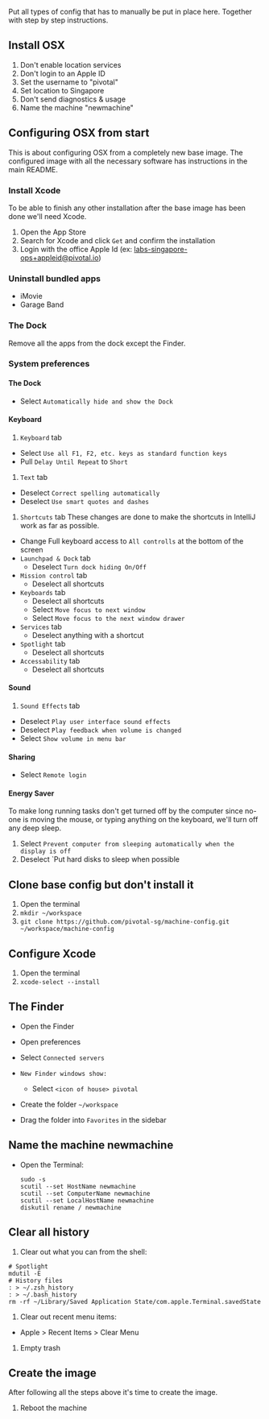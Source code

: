 Put all types of config that has to manually be put in place here.
Together with step by step instructions.

## Install OSX

1. Don't enable location services
1. Don't login to an Apple ID
1. Set the username to "pivotal"
1. Set location to Singapore
1. Don't send diagnostics & usage
1. Name the machine "newmachine"

## Configuring OSX from start

This is about configuring OSX from a completely new base image. The configured
image with all the necessary software has instructions in the main README.

### Install Xcode

To be able to finish any other installation after the base image has been done
we'll need Xcode.

1. Open the App Store
1. Search for Xcode and click `Get` and confirm the installation
1. Login with the office Apple Id (ex: labs-singapore-ops+appleid@pivotal.io)

### Uninstall bundled apps

- iMovie
- Garage Band

### The Dock

Remove all the apps from the dock except the Finder.

### System preferences

#### The Dock

- Select `Automatically hide and show the Dock`

#### Keyboard

1. `Keyboard` tab
  - Select `Use all F1, F2, etc. keys as standard function keys`
  - Pull `Delay Until Repeat` to `Short`
1. `Text` tab
  - Deselect `Correct spelling automatically`
  - Deselect `Use smart quotes and dashes`
1. `Shortcuts` tab
  These changes are done to make the shortcuts in IntelliJ work as far as
  possible.

  - Change Full keyboard access to `All controlls` at the bottom of the screen
  - `Launchpad & Dock` tab
    - Deselect `Turn dock hiding On/Off`
  - `Mission control` tab
    - Deselect all shortcuts
  - `Keyboards` tab
    - Deselect all shortcuts
    - Select `Move focus to next window`
    - Select `Move focus to the next window drawer`
  - `Services` tab
    - Deselect anything with a shortcut
  - `Spotlight` tab
    - Deselect all shortcuts
  - `Accessability` tab
    - Deselect all shortcuts

#### Sound

1. `Sound Effects` tab
  - Deselect `Play user interface sound effects`
  - Deselect `Play feedback when volume is changed`
  - Select `Show volume in menu bar`

#### Sharing

- Select `Remote login`

#### Energy Saver

To make long running tasks don't get turned off by the computer since no-one is
moving the mouse, or typing anything on the keyboard, we'll turn off any deep
sleep.

1. Select `Prevent computer from sleeping automatically when the display is
   off`
1. Deselect `Put hard disks to sleep when possible 

## Clone base config but don't install it

1. Open the terminal
1. `mkdir ~/workspace`
1. `git clone https://github.com/pivotal-sg/machine-config.git ~/workspace/machine-config`

## Configure Xcode

1. Open the terminal
1. `xcode-select --install`

## The Finder

- Open the Finder
- Open preferences
- Select `Connected servers`
- `New Finder windows show:`
  - Select `<icon of house> pivotal`

- Create the folder `~/workspace`
- Drag the folder into `Favorites` in the sidebar

## Name the machine newmachine

- Open the Terminal:

  ```shell
  sudo -s
  scutil --set HostName newmachine
  scutil --set ComputerName newmachine
  scutil --set LocalHostName newmachine
  diskutil rename / newmachine
  ```

## Clear all history

1. Clear out what you can from the shell:

  ```shell
  # Spotlight
  mdutil -E
  # History files
  : > ~/.zsh_history
  : > ~/.bash_history
  rm -rf ~/Library/Saved Application State/com.apple.Terminal.savedState
  ```
1. Clear out recent menu items:
  - Apple > Recent Items > Clear Menu
1. Empty trash

## Create the image

After following all the steps above it's time to create the image.

1. Reboot the machine
